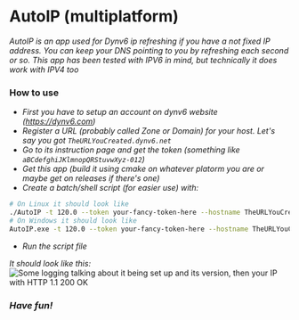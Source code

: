 # AutoIP (multiplatform)
*AutoIP is an app used for Dynv6 ip refreshing if you have a not fixed IP address.*
*You can keep your DNS pointing to you by refreshing each second or so.*
*This app has been tested with IPV6 in mind, but technically it does work with IPV4 too*

### How to use
* *First you have to setup an account on dynv6 website (https://dynv6.com)*
* *Register a URL (probably called Zone or Domain) for your host. Let's say you got `TheURLYouCreated.dynv6.net`*
* *Go to its instruction page and get the token (something like `aBCdefghiJKlmnopQRStuvwXyz-012`)*
* *Get this app (build it using cmake on whatever platorm you are or maybe get on releases if there's one)*
* *Create a batch/shell script (for easier use) with:*
```sh
# On Linux it should look like
./AutoIP -t 120.0 --token your-fancy-token-here --hostname TheURLYouCreated.dynv6.net -v
# On Windows it should look like
AutoIP.exe -t 120.0 --token your-fancy-token-here --hostname TheURLYouCreated.dynv6.net -v
```
* *Run the script file*

*It should look like this:*
![Some logging talking about it being set up and its version, then your IP with HTTP 1.1 200 OK](https://media.discordapp.net/attachments/883480599032135690/928703995298611230/SPOILER_unknown.png)

### *Have fun!*